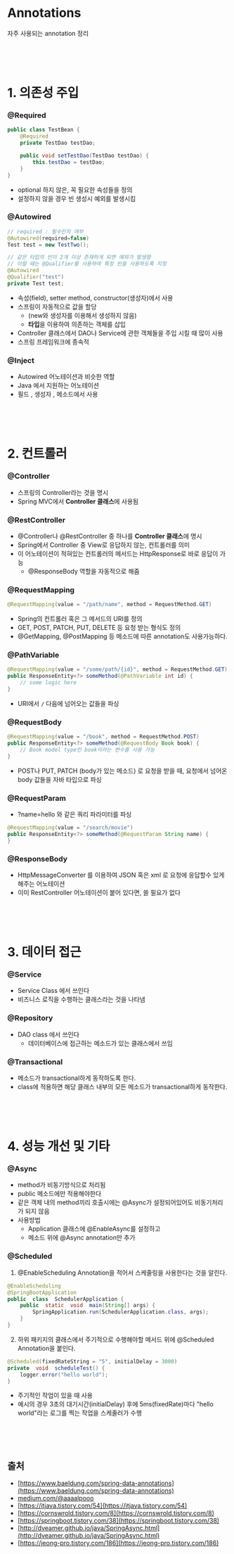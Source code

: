 # Annotations
자주 사용되는 annotation 정리

<br><br><br>


# 1. 의존성 주입

### @Required
``` java
public class TestBean {
	@Required
	private TestDao testDao;

	public void setTestDao(TestDao testDao) {
		this.testDao = testDao;
	}
}
```
- optional 하지 않은, 꼭 필요한 속성들을 정의
- 설정하지 않을 경우 빈 생성시 예외를 발생시킴

### @Autowired
``` java
// required : 필수인지 여부
@Autowired(required=false)
Test test = new TestTwo();

// 같은 타입의 빈이 2개 이상 존재하게 되면 예외가 발생함
// 이럴 때는 @Qualifier를 사용하여 특정 빈을 사용하도록 지정
@Autowired
@Qualifier("test")
private Test test;
```
- 속성(field), setter method, constructor(생성자)에서 사용
- 스프링이 자동적으로 값을 할당
	-  (new와 생성자를 이용해서 생성하지 않음)
	- **타입**을 이용하여 의존하는 객체를 삽입
- Controller 클래스에서 DAO나 Service에 관한 객체들을 주입 시킬 때 많이 사용
- 스프링 프레임워크에 종속적


### @Inject
- Autowired 어노테이션과 비슷한 역할
- Java 에서 지원하는 어노테이션
- 필드 , 생성자 , 메소드에서 사용

<br><br><br>


# 2. 컨트롤러

### @Controller
- 스프링의 Controller라는 것을 명시
- Spring MVC에서 **Controller 클래스**에 사용됨

### @RestController
- @Controller나 @RestController 중 하나를 **Controller 클래스**에 명시
- Spring에서 Controller 중 View로 응답하지 않는, 컨트롤러를 의미
- 이 어노테이션이 적혀있는 컨트롤러의 메서드는 HttpResponse로 바로 응답이 가능
	- @ResponseBody 역할을 자동적으로 해줌

### @RequestMapping
``` java
@RequestMapping(value = "/path/name", method = RequestMethod.GET)
```
- Spring의 컨트롤러 혹은 그 메서드의 URI를 정의
- GET, POST, PATCH, PUT, DELETE 등 요청 받는 형식도 정의
- @GetMapping, @PostMapping 등 메소드에 따른 annotation도 사용가능하다.

### @PathVariable
``` java
@RequestMapping(value = "/some/path/{id}", method = RequestMethod.GET)  
public ResponseEntity<?> someMethod(@PathVariable int id) {
	// some logic here
}
```
- URI에서 `/` 다음에 넘어오는 값들을 파싱


### @RequestBody
``` java
@RequestMapping(value = "/book", method = RequestMethod.POST)  
public ResponseEntity<?> someMethod(@RequestBody Book book) {
	// Book model type인 book이라는 변수를 사용 가능
}
```
- POST나 PUT, PATCH (body가 있는 메소드) 로 요청을 받을 때, 요청에서 넘어온 body 값들을 자바 타입으로 파싱


### @RequestParam
- ?name=hello 와 같은 쿼리 파라미터를 파싱
``` java
@RequestMapping(value = "/search/movie")
public ResponseEntity<?> someMethod(@RequestParam String name) {
}
```

### @ResponseBody
- HttpMessageConverter 를 이용하여 JSON 혹은 xml 로 요청에 응답할수 있게 해주는 어노테이션
- 이미 RestController 어노테이션이 붙어 있다면, 쓸 필요가 없다

<br><br><br>


# 3. 데이터 접근

### @Service
- Service Class 에서 쓰인다
- 비즈니스 로직을 수행하는 클래스라는 것을 나타냄

### @Repository
- DAO class 에서 쓰인다
	- 데이터베이스에 접근하는 메소드가 있는 클래스에서 쓰임

### @Transactional
- 메소드가 transactional하게 동작하도록 한다.
- class에 적용하면 해당 클래스 내부의 모든 메소드가 transactional하게 동작한다.

<br><br><br>


# 4. 성능 개선 및 기타

### @Async
- method가 비동기방식으로 처리됨
- public 메소드에만 적용해야한다
- 같은 객체 내의 method끼리 호출시에는 @Async가 설정되어있어도 비동기처리가 되지 않음
- 사용방법
	- Application 클래스에 @EnableAsync를 설정하고  
	- 메소드 위에 @Async annotation만 추가

### @Scheduled
1. @EnableScheduling Annotation을 적어서 스케줄링을 사용한다는 것을 알린다.  
``` java
@EnableScheduling
@SpringBootApplication
public  class  SchedulerApplication {
	public  static  void  main(String[] args) {
		SpringApplication.run(SchedulerApplication.class, args);
	}
}  
```
2. 하위 패키지의 클래스에서 주기적으로 수행해야할 메서드 위에 @Scheduled Annotation을 붙인다.  
``` java
@Scheduled(fixedRateString = "5", initialDelay = 3000)
private  void  scheduleTest() {
	logger.error("hello world"); 
}
```

- 주기적인 작업이 있을 때 사용
- 예시의 경우 3초의 대기시간(initialDelay) 후에 5ms(fixedRate)마다 "hello world"라는 로그를 찍는 작업을 스케줄러가 수행


<br><br><br>


## 출처

- [https://www.baeldung.com/spring-data-annotations](https://www.baeldung.com/spring-data-annotations)
- [medium.com/@aaaalpooo](https://medium.com/@aaaalpooo/많이-쓰는-spring-framework-annotation-정리-summary-of-annotations-frequently-used-in-spring-framework-935e1c1a4877)
- [https://itjava.tistory.com/54](https://itjava.tistory.com/54)
- [https://cornswrold.tistory.com/8](https://cornswrold.tistory.com/8)
- [https://springboot.tistory.com/38](https://springboot.tistory.com/38)
- [http://dveamer.github.io/java/SpringAsync.html](http://dveamer.github.io/java/SpringAsync.html)
- [https://jeong-pro.tistory.com/186](https://jeong-pro.tistory.com/186)
